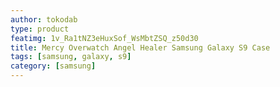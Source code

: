 ```yaml
---
author: tokodab
type: product
featimg: 1v_Ra1tNZ3eHuxSof_WsMbtZSQ_z50d30
title: Mercy Overwatch Angel Healer Samsung Galaxy S9 Case
tags: [samsung, galaxy, s9]
category: [samsung]
---
```

